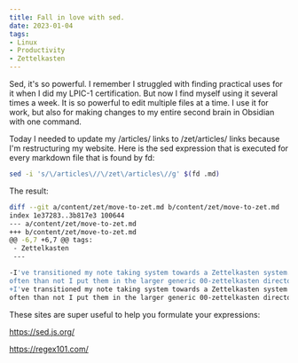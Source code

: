 ```yaml
---
title: Fall in love with sed. 
date: 2023-01-04
tags:
- Linux
- Productivity
- Zettelkasten
---
```


Sed, it's so powerful. I remember I struggled with finding practical uses for it when I did my LPIC-1 certification. But now I find myself using it several times a week. It is so powerful to edit multiple files at a time. I use it for work, but also for making changes to my entire second brain in Obsidian with one command. 

Today I needed to update my /articles/ links to /zet/articles/ links because I'm restructuring my website. Here is the sed expression that is executed for every markdown file that is found by fd:

```bash
sed -i 's/\/articles\//\/zet\/articles\//g' $(fd .md)
```

The result:
```bash
diff --git a/content/zet/move-to-zet.md b/content/zet/move-to-zet.md
index 1e37283..3b817e3 100644
--- a/content/zet/move-to-zet.md
+++ b/content/zet/move-to-zet.md
@@ -6,7 +6,7 @@ tags:
 - Zettelkasten
 ---

-I've transitioned my note taking system towards a Zettelkasten system. I still use directories for folders and make copious links, but more
often than not I put them in the larger generic 00-zettelkasten directory in my [Obsidian](/articles/obsidian-introduction/) vault.
+I've transitioned my note taking system towards a Zettelkasten system. I still use directories for folders and make copious links, but more
often than not I put them in the larger generic 00-zettelkasten directory in my [Obsidian](/zet/articles/obsidian-introduction/) vault.


```

These sites are super useful to help you formulate your expressions:

https://sed.js.org/

https://regex101.com/
